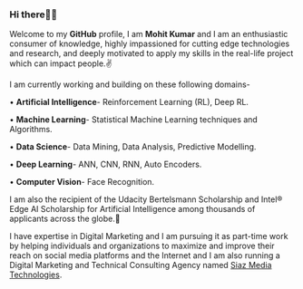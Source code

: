 ### Hi there🤩👋

Welcome to my **GitHub** profile, I am **Mohit Kumar** and I am an enthusiastic consumer of knowledge, highly impassioned for cutting edge technologies and research, and deeply motivated to apply my skills in the real-life project which can impact people.✌️

I am currently working and building on these following domains-

•	**Artificial Intelligence**- Reinforcement Learning (RL), Deep RL.

•	**Machine Learning**- Statistical Machine Learning techniques and Algorithms.

•	**Data Science**- Data Mining, Data Analysis, Predictive Modelling.

•	**Deep Learning**- ANN, CNN, RNN, Auto Encoders.

•	**Computer Vision**- Face Recognition.

I am also the recipient of the Udacity Bertelsmann Scholarship and Intel® Edge AI Scholarship for Artificial Intelligence among thousands of applicants across the globe.🤩

I have expertise in Digital Marketing and I am pursuing it as part-time work by helping individuals and organizations to maximize and improve their reach on social media platforms and the Internet and I am also running a Digital Marketing and Technical Consulting Agency named [Siaz Media Technologies](https://www.siazmediatechnologies.com/).


